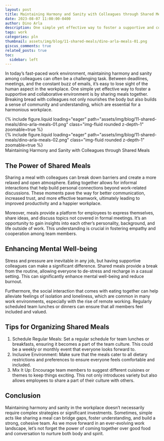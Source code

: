 ```yaml
---
layout: post
title: Maintaining Harmony and Sanity with Colleagues through Shared Meals
date: 2023-08-07 11:00:00-0400
author: Dino Arla
description: One simple yet effective way to foster a supportive and collaborative environment is by sharing meals together. Breaking bread with colleagues not only nourishes the body but also builds a sense of community and understanding, which are essential for a harmonious workplace.
tags: work
categories: pln
thumbnail: assets/img/blog/11-shared-meals/dino-arla-meals-01.png
giscus_comments: true
related_posts: true
toc:
  sidebar: left
---
```



In today’s fast-paced work environment, maintaining harmony and sanity among colleagues can often be a challenging task. Between deadlines, meetings, and the constant buzz of emails, it’s easy to lose sight of the human aspect in the workplace. One simple yet effective way to foster a supportive and collaborative environment is by sharing meals together. Breaking bread with colleagues not only nourishes the body but also builds a sense of community and understanding, which are essential for a harmonious workplace.

<div class="row mt-3">
    <div class="col-sm mt-3 mt-md-0">
        {% include figure.liquid loading="eager" path="assets/img/blog/11-shared-meals/dino-arla-meals-01.png" class="img-fluid rounded z-depth-1" zoomable=true %}
    </div>
    <div class="col-sm mt-3 mt-md-0">
        {% include figure.liquid loading="eager" path="assets/img/blog/11-shared-meals/dino-arla-meals-02.png" class="img-fluid rounded z-depth-1" zoomable=true %}
    </div>
</div>
<div class="caption">
   Maintaining Harmony and Sanity with Colleagues through Shared Meals
</div>

## The Power of Shared Meals
Sharing a meal with colleagues can break down barriers and create a more relaxed and open atmosphere. Eating together allows for informal interactions that help build personal connections beyond work-related discussions. These moments pave the way for better communication, increased trust, and more effective teamwork, ultimately leading to improved productivity and a happier workplace.

Moreover, meals provide a platform for employees to express themselves, share ideas, and discuss topics not covered in formal meetings. It’s an opportunity to gain insights into each other’s personality, background, and life outside of work. This understanding is crucial in fostering empathy and cooperation among team members.

## Enhancing Mental Well-being
Stress and pressure are inevitable in any job, but having supportive colleagues can make a significant difference. Shared meals provide a break from the routine, allowing everyone to de-stress and recharge in a casual setting. This can significantly enhance mental well-being and reduce burnout.

Furthermore, the social interaction that comes with eating together can help alleviate feelings of isolation and loneliness, which are common in many work environments, especially with the rise of remote working. Regularly scheduled team lunches or dinners can ensure that all members feel included and valued.

## Tips for Organizing Shared Meals
1. Schedule Regular Meals: Set a regular schedule for team lunches or breakfasts, ensuring it becomes a part of the team culture. This could be a weekly or monthly event that everyone looks forward to.
2. Inclusive Environment: Make sure that the meals cater to all dietary restrictions and preferences to ensure everyone feels comfortable and included.
3. Mix It Up: Encourage team members to suggest different cuisines or themes to keep things exciting. This not only introduces variety but also allows employees to share a part of their culture with others.

## Conclusion
Maintaining harmony and sanity in the workplace doesn’t necessarily require complex strategies or significant investments. Sometimes, simple acts like sharing a meal can bridge gaps, foster understanding, and build a strong, cohesive team. As we move forward in an ever-evolving work landscape, let’s not forget the power of coming together over good food and conversation to nurture both body and spirit.